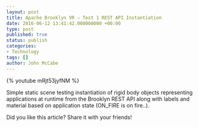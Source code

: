 ```yaml
---
layout: post
title: Apache Brooklyn VR – Test 1 REST API Instantiation
date: 2016-06-12 13:41:42.000000000 +00:00
type: post
published: true
status: publish
categories:
- Technology
tags: []
author: John McCabe
---
```

{% youtube mRjt53jyfNM %}

<p>Simple static scene testing instantiation of rigid body objects representing applications at runtime from the Brooklyn REST API along with labels and material based on application state (ON_FIRE is on fire..).</p>

<p>Did you like this article? Share it with your friends!</p>
